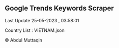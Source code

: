 

## Google Trends Keywords Scraper 
 
Last Update 25-05-2023 , 03:58:01

Country List :
VIETNAM.json



© Abdul Muttaqin 
